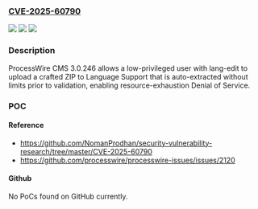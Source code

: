 ### [CVE-2025-60790](https://cve.mitre.org/cgi-bin/cvename.cgi?name=CVE-2025-60790)
![](https://img.shields.io/static/v1?label=Product&message=n%2Fa&color=blue)
![](https://img.shields.io/static/v1?label=Version&message=n%2Fa%20&color=brightgreen)
![](https://img.shields.io/static/v1?label=Vulnerability&message=n%2Fa&color=brightgreen)

### Description

ProcessWire CMS 3.0.246 allows a low-privileged user with lang-edit to upload a crafted ZIP to Language Support that is auto-extracted without limits prior to validation, enabling resource-exhaustion Denial of Service.

### POC

#### Reference
- https://github.com/NomanProdhan/security-vulnerability-research/tree/master/CVE-2025-60790
- https://github.com/processwire/processwire-issues/issues/2120

#### Github
No PoCs found on GitHub currently.

